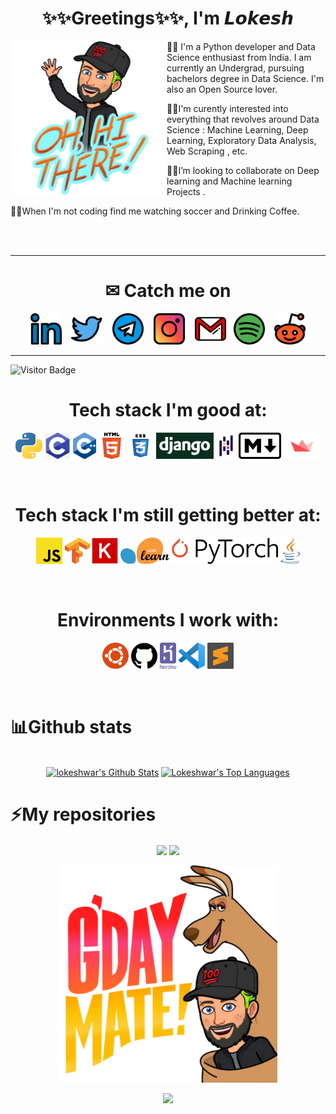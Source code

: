 <div align = "center">
<h1> ✨✨Greetings✨✨, I'm 𝙇𝙤𝙠𝙚𝙨𝙝 </h1>
<img src = "./media/oh_hi_there.png" width = 250 align = 'left'>
</div>

🖖🏾 I'm a Python developer and Data Science enthusiast from India. I am currently an Undergrad, pursuing bachelors degree in Data Science. I'm also an Open Source lover.

🖖🏾I'm curently interested into everything that revolves around Data Science : Machine Learning, Deep Learning, Exploratory Data Analysis, Web Scraping , etc.

🖖🏾I’m looking to collaborate on Deep learning and Machine learning Projects .

🖖🏾When I'm not coding find me watching soccer and Drinking Coffee.

<br>
<br>
<div>
<hr>

<h1 align = 'center'>✉ Catch me on </h1>

<p align='center'>
<a href="https://www.linkedin.com/in/lokeshwar-lakhi-74a057202//"><img height="50" src="./media/linkedin.png"></a> &nbsp;&nbsp;         
<a href="https://twitter.com/lokeshwar_Lakhi"><img height="50" src="./media/twitter_.png"></a> &nbsp;&nbsp;      
  <a href="https://t.me/david127001"><img height="50" src="./media/telegram.png"></a> &nbsp;&nbsp;         
  <a href="https://www.instagram.com/lokeshlakhii/"><img height="50" src="./media/instagram.png"></a>  &nbsp;&nbsp;       
  <a href="https://www.instagram.com/lokeshlakhii/"><img height="50" src="./media/gmail11.png"></a>&nbsp;&nbsp;   
  <a href="https://open.spotify.com/user/ql0zx5m1c6kyjla2omti7h2uf"><img height="50" src="./media/spotify.png"></a>  &nbsp;&nbsp;
  <a href="https://www.reddit.com/u/lokeshwarlakhi?utm_medium=android_app&utm_source=share"><img height="50" src="./media/reddit.png"></a>     
 </p>
</div>
<hr>

![Visitor Badge](https://visitor-badge.laobi.icu/badge?page_id=lokeshwarlakhi.lokeshwarlakhi)


<h1 align="center"> Tech stack I'm good at: </h1>
<p align="center">
  <code><a href="https://www.python.org/"><img alt="Python" title="Python" src="./media/python.png" height="42"></a></code>
  <code><a href="https://devdocs.io/c/"><img alt="C" title="C" src="./media/c.png" height="42"></a></code>
  <code><a href="https://devdocs.io/cpp/"><img alt="C++" title="C++" src="./media/cpp.png" height="42"></a></code>
  <code><a href="https://en.wikipedia.org/wiki/HTML"><img alt="HTML 5" title="HTML 5" src="./media/html5.png" height="42"></a></code>
  <code><a href="https://www.w3.org/Style/CSS/Overview.en.html"><img alt="CSS 3" title="CSS 3" src="./media/css3.png" height="42"></a></code>
  <code><a href="https://www.djangoproject.com/"><img alt="Django" title="Django" src="./media/django.png" height="42"></a></code>
  <code><a href="https://pandas.pydata.org/"><img alt=pandas" title="Pandas" src="./media/pandas.png" height="42"></a></code>
  <code><a href="https://daringfireball.net/projects/markdown"><img alt="Markdown" title="Markdown" src="./media/Markdown.png" height="42"></a></code>
  <code><a href="https://streamlit.io/"><img alt="Streamlit" title="Streamlit" src="./media/streamlit.png" height="42"></a></code>
</p>
<br>

<h1 align="center"> Tech stack I'm still getting better at: </h1>
<p align="center">
  <code><a href="https://developer.mozilla.org/en-US/docs/Web/JavaScript"><img alt="JavaScript" title="JavaScript" src="./media/javascript.png" height="42"></a></code>
  <code><a href="https://www.tensorflow.org/"><img alt="Tensorflow" title="Tensorflow" src="./media/Tensorflow.png" height="42"></a></code>
  <code><a href="https://keras.io/"><img alt="Keras" title="Keras" src="./media/keras.png" height="42"></a></code>
  <code><a href="https://scikit-learn.org/stable/"><img alt="Sklearn" title="Sklearn" src="./media/sklearn.png" height="42"></a></code>
  <code><a href="https://pytorch.org/"><img alt="Sklearn" title="Sklearn" src="./media/pytorch.png" height="42"></a></code>
  <code><a href="https://dev.java/learn/"><img alt="Java" title="Java" src="./media/java.png" height="42"></a></code>
</p>
<br>

<h1 align="center"> Environments I work with: </h1>
<p align="center">
  <code><a href="https://www.archlinux.org/"><img alt="Ubuntu" title="Ubuntu" src="./media/ubuntu.png" height="42"></a></code>
  <code><a href="https://github.com/"><img alt="GitHub" title="GitHub" src="./media/github.png" height="42"></a></code>
  <code><a href="https://www.npmjs.com"><img alt="Heroku" title="Heroku" src="./media/heroku.png" height="42"></a></code>
  <!-- <code><a href="https://www.npmjs.com"><img alt="FireBase" title="FireBase" src="./media/firebase.png" height="42"></a></code> -->
  <code><a href="https://code.visualstudio.com/"><img alt="Vs code" title="Vs code" src="./media/vscode.png" height="42"></a></code>
  <code><a href="https://code.visualstudio.com/"><img alt="Sublime Text" title="Sublime Text" src="./media/sublime.png" height="42"></a></code>
</p>
<br>






# 📊Github stats

<p align="center">
  <br/>
  <a href="https://github.com/anuraghazra/github-readme-stats"><img alt="lokeshwar's Github Stats" src="https://github-readme-stats.vercel.app/api/?username=lokeshwarlakhi&show_icons=true&count_private=true&theme=dark&bg_color=1F222E&title_color=7cebf5&icon_color=2d7de4&show_icons=true&border_color=7cebf5&border_radius=10" height="192px"/></a>
  <a href="https://github.com/anuraghazra/github-readme-stats"><img alt="Lokeshwar's Top Languages" src="https://github-readme-stats.vercel.app/api/top-langs/?username=lokeshwarlakhi&langs_count=8&layout=compact&theme=dark&bg_color=1F222E&title_color=7cebf5&icon_color=2d7de4&show_icons=true&border_color=7cebf5&border_radius=10" height="192px"/></a>
  <br/>
</p>

# ⚡My repositories

<p align = "center">
<a href="https://github.com/lokeshwarlakhi/Hand_written_digit_recognizer" target="_blank"><img align="center" src="https://github-readme-stats.vercel.app/api/pin/?username=lokeshwarlakhi&repo=Hand_written_digit_recognizer&theme=dark"></a> 
<a href="https://github.com/lokeshwarlakhi/Expreme_Music_Assistant" target="_blank"><img align="center" src="https://github-readme-stats.vercel.app/api/pin/?username=lokeshwarlakhi&repo=Expreme_Music_Assistant&theme=dark"></a>  
</p>


<p align="center">
  <img src="./media/gday_mate.png" height = "350"/>
</p>
<p align="center">
  <img src="https://capsule-render.vercel.app/api?type=waving&color=gradient&height=80&section=footer&width=100"/>
</p>
